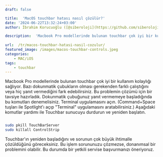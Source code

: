 ```yaml
---
draft: false

title:  'MacOS touchbar hatası nasıl çözülür?'
date: '2024-06-22T13:32:24+03:00'
author: İbrahim Korucuoğlu ([@siberoloji](https://github.com/siberoloji))

description:  'Macbook Pro modellerinde bulunan touchbar çok iyi bir kullanım kolaylığı sağlıyor. Bazı dokunmatik çubukların olması gerekenden farklı çalıştığını veya hiç yanıt vermediğini fark edebilirsiniz. Bu problemin çözümü için bir tavsiye hazırladık.' 
 
url:  /tr/macos-touchbar-hatasi-nasil-cozulur/ 
featured_image: /images/macos-touchbar-controls.jpeg
categories:
    - MAC/iOS
tags:
    - touchbar
---
```

Macbook Pro modellerinde bulunan touchbar çok iyi bir kullanım kolaylığı sağlıyor. Bazı dokunmatik çubukların olması gerekenden farklı çalıştığını veya hiç yanıt vermediğini fark edebilirsiniz. Bu problemin çözümü için bir tavsiye hazırladık. Dokunmatik çubuğunuz yanıt vermemeye başladığında bu komutları denemelisiniz. Terminal uygulamasını açın. (Command+Space tuşları ile Spotlight'ı açıp "Terminal" uygulamasını aratabilirsiniz.) Aşağıdaki komutlar yardımı ile Touchbar sunucuyu durdurun ve yeniden başlatın.
<!-- wp:image {"id":931,"sizeSlug":"large","linkDestination":"none"} -->
<figure class="wp-block-image size-large"><img src="https://www.siberoloji.com/wp-content/uploads/2024/06/Screenshot-2024-06-22-at-13.12.28-1024x234.png" alt="" class="wp-image-931"/></figure>
<!-- /wp:image -->

```bash
sudo pkill TouchBarServer
sudo killall ControlStrip
```

Touchbar'ın yeniden başladığını ve sorunun çok büyük ihtimalle çözüldüğünü göreceksiniz. Bu işlem sorununuzu çözmezse, donanımsal bir problemini olabilir. Bu durumda bir yetkili servise başvurmanızı öneriyoruz.
